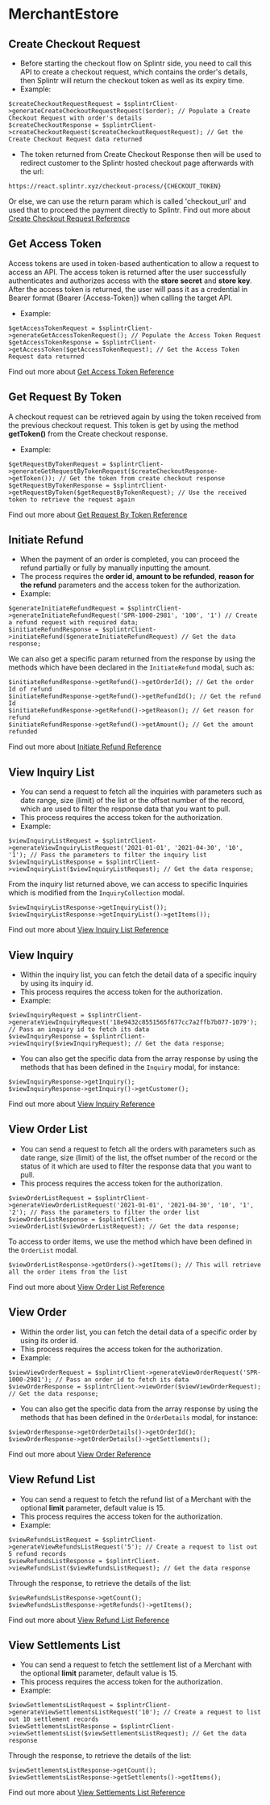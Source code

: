 # MerchantEstore
## Create Checkout Request
- Before starting the checkout flow on Splintr side, you need to call this API to create a checkout request, which contains the order's details, then Splintr will return the checkout token as well as its expiry time. 
 - Example:
 ```
$createCheckoutRequestRequest = $splintrClient->generateCreateCheckoutRequestRequest($order); // Populate a Create Checkout Request with order's details
$createCheckoutResponse = $splintrClient->createCheckoutRequest($createCheckoutRequestRequest); // Get the Create Checkout Request data returned
```
- The token returned from Create Checkout Response then will be used to redirect customer to the Splintr hosted checkout page afterwards with the url:
```
https://react.splintr.xyz/checkout-process/{CHECKOUT_TOKEN}
```
Or else, we can use the return param which is called 'checkout_url' and used that to proceed the payment directly to Splintr.
Find out more about [Create Checkout Request Reference](https://apidoc.splintr.xyz/#api-MerchantEstore-CreateCheckoutRequest)

## Get Access Token
Access tokens are used in token-based authentication to allow a request to access an API. The access token is returned after the user successfully authenticates and authorizes access with the **store secret** and **store key**. After the access token is returned, the user will pass it as a credential in Bearer format (Bearer {Access-Token}) when calling the target API. 
 - Example:
```
$getAccessTokenRequest = $splintrClient->generateGetAccessTokenRequest(); // Populate the Access Token Request
$getAccessTokenResponse = $splintrClient->getAccessToken($getAccessTokenRequest); // Get the Access Token Request data returned
```
Find out more about [Get Access Token Reference](https://apidoc.splintr.xyz/#api-MerchantEstore-GetToken)

## Get Request By Token
A checkout request can be retrieved again by using the token received from the previous checkout request. This token is get by using the method **getToken()** from the Create checkout response.
- Example:
```
$getRequestByTokenRequest = $splintrClient->generateGetRequestByTokenRequest($createCheckoutResponse->getToken()); // Get the token from create checkout response
$getRequestByTokenResponse = $splintrClient->getRequestByToken($getRequestByTokenRequest); // Use the received token to retrieve the request again
```
Find out more about [Get Request By Token Reference](https://apidoc.splintr.xyz/#api-MerchantEstore-GetRequestByToken)

## Initiate Refund
- When the payment of an order is completed, you can proceed the refund partially or fully by manually inputting the amount.
- The process requires the **order id**, **amount to be refunded**, **reason for the refund** parameters and the access token for the authorization.
 - Example:
```
$generateInitiateRefundRequest = $splintrClient->generateInitiateRefundRequest('SPR-1000-2981', '100', '1') // Create a refund request with required data;
$initiateRefundResponse = $splintrClient->initiateRefund($generateInitiateRefundRequest) // Get the data response;
```                                   
We can also get a specific param returned from the response by using the methods which have been declared in the `InitiateRefund` modal, such as:
```
$initiateRefundResponse->getRefund()->getOrderId(); // Get the order Id of refund
$initiateRefundResponse->getRefund()->getRefundId(); // Get the refund Id
$initiateRefundResponse->getRefund()->getReason(); // Get reason for refund
$initiateRefundResponse->getRefund()->getAmount(); // Get the amount refunded
```
Find out more about [Initiate Refund Reference](https://apidoc.splintr.xyz/#api-MerchantEstore-InitiateRefund)

## View Inquiry List
- You can send a request to fetch all the inquiries with parameters such as date range, size (limit) of the list or the offset number of the record, which are used to filter the response data that you want to pull. 
- This process requires the access token for the authorization.
- Example: 
```
$viewInquiryListRequest = $splintrClient->generateViewInquiryListRequest('2021-01-01', '2021-04-30', '10', '1'); // Pass the parameters to filter the inquiry list
$viewInquiryListResponse = $splintrClient->viewInquiryList($viewInquiryListRequest); // Get the data response;
```
From the inquiry list returned above, we can access to specific Inquiries which is modified from the `InquiryCollection` modal.
```
$viewInquiryListResponse->getInquiryList());
$viewInquiryListResponse->getInquiryList()->getItems());
```
Find out more about [View Inquiry List Reference](https://apidoc.splintr.xyz/#api-MerchantEstore-ViewInquiryList)

## View Inquiry
- Within the inquiry list, you can fetch the detail data of a specific inquiry by using its inquiry id.
- This process requires the access token for the authorization.
- Example: 
```
$viewInquiryRequest = $splintrClient->generateViewInquiryRequest('18e9432c8551565f677cc7a2ffb7b077-1079'); // Pass an inquiry id to fetch its data
$viewInquiryResponse = $splintrClient->viewInquiry($viewInquiryRequest); // Get the data response;
```
- You can also get the specific data from the array response by using the methods that has been defined in the `Inquiry` modal, for instance:
```
$viewInquiryResponse->getInquiry();
$viewInquiryResponse->getInquiry()->getCustomer();
```
Find out more about [View Inquiry Reference](https://apidoc.splintr.xyz/#api-MerchantEstore-ViewInquiry)

## View Order List
- You can send a request to fetch all the orders with parameters such as date range, size (limit) of the list, the offset number of the record or the status of it which are used to filter the response data that you want to pull. 
- This process requires the access token for the authorization.
```
$viewOrderListRequest = $splintrClient->generateViewOrderListRequest('2021-01-01', '2021-04-30', '10', '1', '2'); // Pass the parameters to filter the order list
$viewOrderListResponse = $splintrClient->viewOrderList($viewOrderListRequest); // Get the data response;
```
To access to order items, we use the method which have been defined in the `OrderList` modal.
```
$viewOrderListResponse->getOrders()->getItems(); // This will retrieve all the order items from the list
```
Find out more about [View Order List Reference](https://apidoc.splintr.xyz/#api-MerchantEstore-ViewOrderList)

## View Order
- Within the order list, you can fetch the detail data of a specific order by using its order id.
- This process requires the access token for the authorization.
- Example: 
```
$viewViewOrderRequest = $splintrClient->generateViewOrderRequest('SPR-1000-2981'); // Pass an order id to fetch its data
$viewOrderResponse = $splintrClient->viewOrder($viewViewOrderRequest); // Get the data response;
```
- You can also get the specific data from the array response by using the methods that has been defined in the `OrderDetails` modal, for instance:
```
$viewOrderResponse->getOrderDetails()->getOrderId();
$viewOrderResponse->getOrderDetails()->getSettlements();
```
Find out more about [View Order Reference](https://apidoc.splintr.xyz/#api-MerchantEstore-ViewOrder)

## View Refund List
- You can send a request to fetch the refund list of a Merchant with the optional **limit** parameter, default value is 15.
- This process requires the access token for the authorization.
- Example: 
```
$viewRefundsListRequest = $splintrClient->generateViewRefundsListRequest('5'); // Create a request to list out 5 refund records
$viewRefundsListResponse = $splintrClient->viewRefundsList($viewRefundsListRequest); // Get the data response
```
Through the response, to retrieve the details of the list:
```
$viewRefundsListResponse->getCount();
$viewRefundsListResponse->getRefunds()->getItems();
```
Find out more about [View Refund List Reference](https://apidoc.splintr.xyz/#api-MerchantEstore-ViewRefundsList)

## View Settlements List
- You can send a request to fetch the settlement list of a Merchant with the optional **limit** parameter, default value is 15.
- This process requires the access token for the authorization.
- Example: 
```
$viewSettlementsListRequest = $splintrClient->generateViewSettlementsListRequest('10'); // Create a request to list out 10 settlement records
$viewSettlementsListResponse = $splintrClient->viewSettlementsList($viewSettlementsListRequest); // Get the data response
```
Through the response, to retrieve the details of the list:
```
$viewSettlementsListResponse->getCount();
$viewSettlementsListResponse->getSettlements()->getItems();

```
Find out more about [View Settlements List Reference](https://apidoc.splintr.xyz/#api-MerchantEstore-ViewSettlementsList)